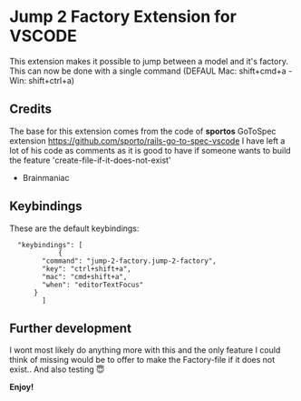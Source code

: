 # Jump 2 Factory Extension for VSCODE

This extension makes it possible to jump between a model and it's factory. This can now be done with a single command (DEFAUL Mac: shift+cmd+a - Win: shift+ctrl+a)

## Credits
The base for this extension comes from the code of
**sportos** GoToSpec extension https://github.com/sporto/rails-go-to-spec-vscode
I have left a lot of his code as comments as it is good to have if someone wants to
build the feature 'create-file-if-it-does-not-exist'
- Brainmaniac

## Keybindings
These are the default keybindings:
```
  "keybindings": [
			{
        "command": "jump-2-factory.jump-2-factory",
        "key": "ctrl+shift+a",
        "mac": "cmd+shift+a",
        "when": "editorTextFocus"
      }
		]
```

## Further development
I wont most likely do anything more with this and the only feature I could think of missing would be to offer to make the Factory-file if it does not exist.. And also testing 😇

**Enjoy!**
